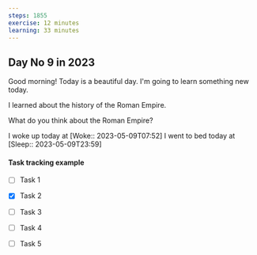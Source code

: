 ```yaml
---
steps: 1855
exercise: 12 minutes
learning: 33 minutes
---
```

## Day No 9 in 2023
Good morning! Today is a beautiful day.
I'm going to learn something new today.

I learned about the history of the Roman Empire.

What do you think about the Roman Empire?

I woke up today at [Woke:: 2023-05-09T07:52]
I went to bed today at [Sleep:: 2023-05-09T23:59]

#### Task tracking example
- [ ] Task 1
- [x] Task 2
- [ ] Task 3
- [ ] Task 4
- [ ] Task 5

